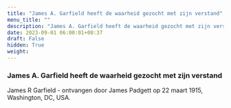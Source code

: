 ```yaml
---
title: "James A. Garfield heeft de waarheid gezocht met zijn verstand"
menu_title: ""
description: "James A. Garfield heeft de waarheid gezocht met zijn verstand"
date: 2023-09-01 06:00:01+00:37
draft: False
hidden: True
weight:
---
```

### James A. Garfield heeft de waarheid gezocht met zijn verstand

James R Garfield - ontvangen door James Padgett op 22 maart 1915, Washington, DC, USA.
